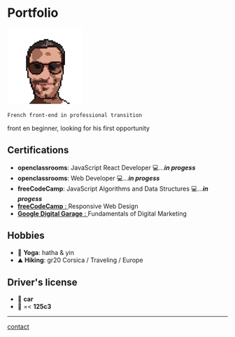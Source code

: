 # Portfolio

![ID](Picture/miniFOTO.png)

    French front-end in professional transition

front en beginner, looking for his first opportunity

## Certifications

- **openclassrooms**: JavaScript React Developer 💻...**_in progess_**
- **openclassrooms**: Web Developer 💻...**_in progess_**
- **freeCodeCamp**: JavaScript Algorithms and Data Structures 💻...**_in progess_**
- [**freeCodeCamp** : ](https://www.freecodecamp.org/certification/git504/responsive-web-design)Responsive Web Design
- [**Google Digital Garage** : ]() Fundamentals of Digital Marketing

## Hobbies

- 🧘 **Yoga**: hatha & yin
- ⛰️ **Hiking**: gr20 Corsica / Traveling / Europe

## Driver's license

- 🚗 **car**
- 🛵 =< **125c3**

---

[contact](https://github.com/git504)
